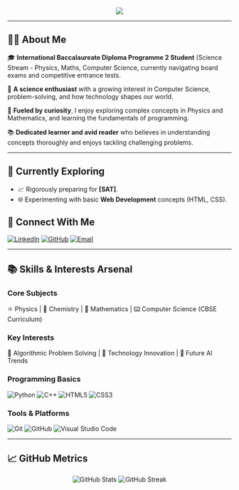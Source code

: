

<div align="center">
  <img src="https://capsule-render.vercel.app/api?text=Uzair&nbsp;Malik&animation=fadeIn&type=waving&color=gradient&height=200&fontSize=60&fontAlignY=35"/>
</div>

---

## 👨‍🎓 About Me

:mortar_board: **International Baccalaureate Diploma Programme 2 Student** (Science Stream - Physics, Maths, Computer Science, currently navigating board exams and competitive entrance tests.

:microscope: **A science enthusiast** with a growing interest in Computer Science, problem-solving, and how technology shapes our world.

:rocket: **Fueled by curiosity**, I enjoy exploring complex concepts in Physics and Mathematics, and learning the fundamentals of programming.

:books: **Dedicated learner and avid reader** who believes in understanding concepts thoroughly and enjoys tackling challenging problems.

---


## 🌱 Currently Exploring

*   :chart_with_upwards_trend: Rigorously preparing for **[SAT]**.
*   :globe_with_meridians: Experimenting with basic **Web Development** concepts (HTML, CSS).

## 🔗 Connect With Me

<!-- IMPORTANT: Replace '#' with your actual profile links! -->
[<img src="https://img.shields.io/badge/LinkedIn-blue?style=for-the-badge&logo=linkedin&logoColor=white" alt="LinkedIn"/>](linkedin.com/in/uzair-malik-28591735a)
[<img src="https://img.shields.io/badge/GitHub-181717?style=for-the-badge&logo=github&logoColor=white" alt="GitHub"/>](https://github.com/uzairmalik2007)
[<img src="https://img.shields.io/badge/Email-grey?style=for-the-badge&logo=gmail&logoColor=white" alt="Email"/>](uzair2007malik@gmail.com) <!-- Replace with your email -->

---

## 📚 Skills & Interests Arsenal

### Core Subjects
:atom_symbol: Physics | :test_tube: Chemistry | :triangular_ruler: Mathematics | :keyboard: Computer Science (CBSE Curriculum)

### Key Interests
:brain: Algorithmic Problem Solving | :rocket: Technology Innovation | :robot: Future AI Trends

### Programming Basics

![Python](https://img.shields.io/badge/Python-3776AB?style=for-the-badge&logo=python&logoColor=white)
![C++](https://img.shields.io/badge/C++-00599C?style=for-the-badge&logo=cplusplus&logoColor=white)
![HTML5](https://img.shields.io/badge/HTML5-E34F26?style=for-the-badge&logo=html5&logoColor=white)
![CSS3](https://img.shields.io/badge/CSS3-1572B6?style=for-the-badge&logo=css3&logoColor=white)
<!-- Add any other languages the student is learning -->

### Tools & Platforms

![Git](https://img.shields.io/badge/Git-F05032?style=for-the-badge&logo=git&logoColor=white)
![GitHub](https://img.shields.io/badge/GitHub-181717?style=for-the-badge&logo=github&logoColor=white)
![Visual Studio Code](https://img.shields.io/badge/Visual_Studio_Code-007ACC?style=for-the-badge&logo=visual-studio-code&logoColor=white)
<!-- Add other tools like specific IDEs, platforms like Codeforces/LeetCode if used -->

---

## 📈 GitHub Metrics
<div align="center">
  <img src="https://github-readme-stats.vercel.app/api?username=ihavenomunyhalol&show_icons=true&theme=radical" alt="GitHub Stats"/>
  <img src="https://github-readme-streak-stats.herokuapp.com/?user=ihavenomunyhalol&theme=radical" alt="GitHub Streak"/>
</div>

